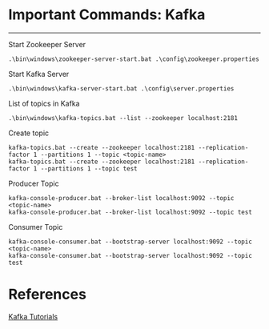 # Important Commands: Kafka
---

Start Zookeeper Server
```
.\bin\windows\zookeeper-server-start.bat .\config\zookeeper.properties
```

Start Kafka Server
```
.\bin\windows\kafka-server-start.bat .\config\server.properties
```

List of topics in Kafka
```
.\bin\windows\kafka-topics.bat --list --zookeeper localhost:2181
```

Create topic
```
kafka-topics.bat --create --zookeeper localhost:2181 --replication-factor 1 --partitions 1 --topic <topic-name>
kafka-topics.bat --create --zookeeper localhost:2181 --replication-factor 1 --partitions 1 --topic test
```

Producer Topic
```
kafka-console-producer.bat --broker-list localhost:9092 --topic <topic-name>
kafka-console-producer.bat --broker-list localhost:9092 --topic test
```

Consumer Topic
```
kafka-console-consumer.bat --bootstrap-server localhost:9092 --topic <topic-name>
kafka-console-consumer.bat --bootstrap-server localhost:9092 --topic test
```

# References
[Kafka Tutorials](https://dzone.com/articles/running-apache-kafka-on-windows-os)
